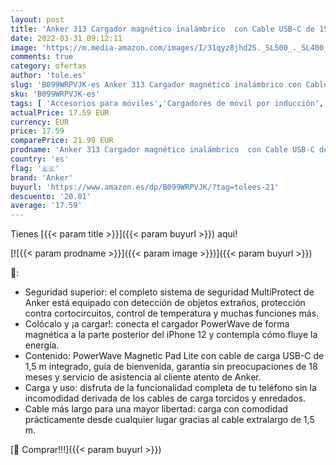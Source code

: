 ```yaml
---
layout: post
title: 'Anker 313 Cargador magnético inalámbrico  con Cable USB-C de 150 cm  Solo Apto para iPhone 13/13 Pro / 13 Pro MAX / 13 Mini/iPhone 12/12 Pro / 12 Mini  sin Fuente de alimentación '
date: 2022-03-31 09:12:11
image: 'https://m.media-amazon.com/images/I/31qyz8jhd2S._SL500_._SL400_.jpg'
comments: true
category: ofertas
author: 'tole.es'
slug: 'B099WRPVJK-es Anker 313 Cargador magnético inalámbrico con Cable USB-C...'
sku: 'B099WRPVJK-es'
tags: [ 'Accesorios para móviles','Cargadores de móvil por inducción','Cargadores para móviles','Comunicación móvil y accesorios','Electrónica','anker','iphone', ]
actualPrice: 17.59 EUR
currency: EUR
price: 17.59
comparePrice: 21.99 EUR
prodname: 'Anker 313 Cargador magnético inalámbrico  con Cable USB-C de 150 cm  Solo Apto para iPhone 13/13 Pro / 13 Pro MAX / 13 Mini/iPhone 12/12 Pro / 12 Mini  sin Fuente de alimentación '
country: 'es'
flag: '🇪🇸'
brand: 'Anker'
buyurl: 'https://www.amazon.es/dp/B099WRPVJK/?tag=tolees-21'
descuento: '20.01'
average: '17.59'
---
```


Tienes [{{< param title >}}]({{< param buyurl >}}) aqui!

[![{{< param prodname >}}]({{< param image >}})]({{< param buyurl >}})

🔎:

- Seguridad superior: el completo sistema de seguridad MultiProtect de Anker está equipado con detección de objetos extraños, protección contra cortocircuitos, control de temperatura y muchas funciones más.
- Colócalo y ¡a cargar!: conecta el cargador PowerWave de forma magnética a la parte posterior del iPhone 12 y contempla cómo fluye la energía.
- Contenido: PowerWave Magnetic Pad Lite con cable de carga USB-C de 1,5 m integrado, guía de bienvenida, garantía sin preocupaciones de 18 meses y servicio de asistencia al cliente atento de Anker.
- Carga y uso: disfruta de la funcionalidad completa de tu teléfono sin la incomodidad derivada de los cables de carga torcidos y enredados.
- Cable más largo para una mayor libertad: carga con comodidad prácticamente desde cualquier lugar gracias al cable extralargo de 1,5 m.

[🛒 Comprar!!!]({{< param buyurl >}})

